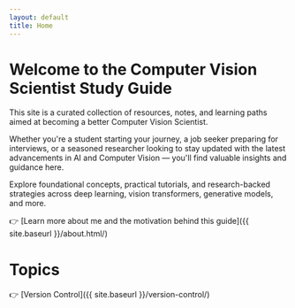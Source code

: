 ```yaml
---
layout: default
title: Home
---
```


# Welcome to the Computer Vision Scientist Study Guide

This site is a curated collection of resources, notes, and learning paths aimed at becoming a better Computer Vision Scientist.

Whether you're a student starting your journey, a job seeker preparing for interviews, or a seasoned researcher looking to stay updated with the latest advancements in AI and Computer Vision — you'll find valuable insights and guidance here.

Explore foundational concepts, practical tutorials, and research-backed strategies across deep learning, vision transformers, generative models, and more.

👉 [Learn more about me and the motivation behind this guide]({{ site.baseurl }}/about.html/)

# Topics

👉 [Version Control]({{ site.baseurl }}/version-control/)

